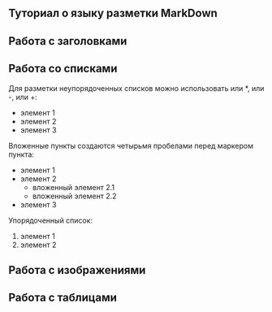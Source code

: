 ## Туториал о языку разметки MarkDown

## Работа с заголовками

## Работа со списками

Для разметки неупорядоченных списков можно использовать или *, или -, или +:
- элемент 1
- элемент 2
- элемент 3

Вложенные пункты создаются четырьмя пробелами перед маркером пункта:
* элемент 1
* элемент 2
    * вложенный элемент 2.1
    * вложенный элемент 2.2
* элемент 3

Упорядоченный список:
1. элемент 1
2. элемент 2

## Работа с изображениями

## Работа с таблицами